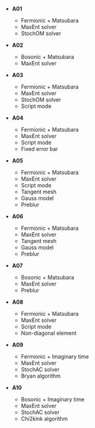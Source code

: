 * **A01**
    * Fermionic + Matsubara
    * MaxEnt solver
    * StochOM solver

* **A02**
    * Bosonic + Matsubara
    * MaxEnt solver

* **A03**
    * Fermionic + Matsubara
    * MaxEnt solver
    * StochOM solver
    * Script mode

* **A04**
    * Fermionic + Matsubara
    * MaxEnt solver
    * Script mode
    * Fixed error bar

* **A05**
    * Fermionic + Matsubara
    * MaxEnt solver
    * Script mode
    * Tangent mesh
    * Gauss model
    * Preblur

* **A06**
    * Fermionic + Matsubara
    * MaxEnt solver
    * Tangent mesh
    * Gauss model
    * Preblur

* **A07**
    * Bosonic + Matsubara
    * MaxEnt solver
    * Preblur

* **A08**
    * Fermionic + Matsubara 
    * MaxEnt solver
    * Script mode
    * Non-diagonal element

* **A09**
    * Fermionic + Imaginary time
    * MaxEnt solver
    * StochAC solver
    * Bryan algorithm

* **A10**
    * Bosonic + Imaginary time
    * MaxEnt solver
    * StochAC solver
    * Chi2kink algorithm
